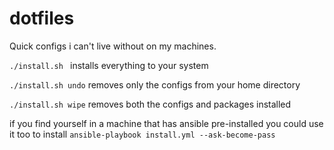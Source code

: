# dotfiles
Quick configs i can't live without on my machines. 

```./install.sh ```
installs everything to your system

```./install.sh undo```
removes only the configs from your home directory

```./install.sh wipe```
removes both the configs and packages installed

if you find  yourself in a machine that has ansible pre-installed you could use
it too to install
```ansible-playbook install.yml --ask-become-pass```
